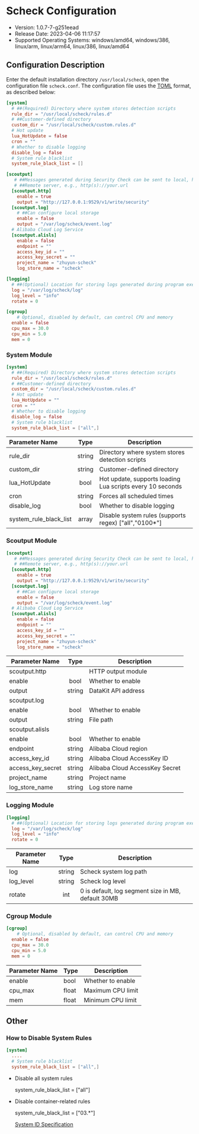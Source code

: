 # Scheck Configuration

- Version: 1.0.7-7-g251eead
- Release Date: 2023-04-06 11:17:57
- Supported Operating Systems: windows/amd64, windows/386, linux/arm, linux/arm64, linux/386, linux/amd64

## Configuration Description
Enter the default installation directory `/usr/local/scheck`, open the configuration file `scheck.conf`. The configuration file uses the [TOML](https://toml.io/en/) format, as described below:

```toml
[system]
  # ##(Required) Directory where system stores detection scripts
  rule_dir = "/usr/local/scheck/rules.d"
  # ##Customer-defined directory
  custom_dir = "/usr/local/scheck/custom.rules.d"
  # Hot update
  lua_HotUpdate = false
  cron = ""
  # Whether to disable logging
  disable_log = false
  # System rule blacklist
  system_rule_black_list = [] 

[scoutput]
   # ##Messages generated during Security Check can be sent to local, http, or Alibaba Cloud SLS.
   # ##Remote server, e.g., http(s)://your.url
  [scoutput.http]
    enable = true
    output = "http://127.0.0.1:9529/v1/write/security"
  [scoutput.log]
    # ##Can configure local storage
    enable = false
    output = "/var/log/scheck/event.log"
  # Alibaba Cloud Log Service
  [scoutput.alisls]
    enable = false
    endpoint = ""
    access_key_id = ""
    access_key_secret = ""
    project_name = "zhuyun-scheck"
    log_store_name = "scheck"

[logging]
  # ##(Optional) Location for storing logs generated during program execution
  log = "/var/log/scheck/log"
  log_level = "info"
  rotate = 0

[cgroup]
    # Optional, disabled by default, can control CPU and memory
  enable = false
  cpu_max = 30.0
  cpu_min = 5.0
  mem = 0
```

### System Module

```toml
[system]
  # ##(Required) Directory where system stores detection scripts
  rule_dir = "/usr/local/scheck/rules.d"
  # ##Customer-defined directory
  custom_dir = "/usr/local/scheck/custom.rules.d"
  # Hot update
  lua_HotUpdate = ""
  cron = ""
  # Whether to disable logging
  disable_log = false
  # System rule blacklist
  system_rule_black_list = ["all",] 
```

| Parameter Name      | Type  | Description                          |
| :------------------ | :---: | ------------------------------------ |
| rule_dir            | string | Directory where system stores detection scripts        |
| custom_dir          | string | Customer-defined directory                |
| lua_HotUpdate       | bool   | Hot update, supports loading Lua scripts every 10 seconds |
| cron                | string | Forces all scheduled times              |
| disable_log         | bool   | Whether to disable logging                  |
| system_rule_black_list | array  | Disable system rules (supports regex) ["all","0100*"]                 |

### Scoutput Module

```toml
[scoutput]
   # ##Messages generated during Security Check can be sent to local, http, or Alibaba Cloud SLS.
   # ##Remote server, e.g., http(s)://your.url
  [scoutput.http]
    enable = true
    output = "http://127.0.0.1:9529/v1/write/security"
  [scoutput.log]
    # ##Can configure local storage
    enable = false
    output = "/var/log/scheck/event.log"
  # Alibaba Cloud Log Service
  [scoutput.alisls]
    enable = false
    endpoint = ""
    access_key_id = ""
    access_key_secret = ""
    project_name = "zhuyun-scheck"
    log_store_name = "scheck"
```

| Parameter Name          | Type  | Description                   |
| ----------------------- | :---: | ----------------------------- |
| scoutput.http           |       | HTTP output module            |
| enable                  | bool  | Whether to enable             |
| output                  | string | DataKit API address           |
| scoutput.log            |       |                               |
| enable                  | bool  | Whether to enable             |
| output                  | string | File path                     |
| scoutput.alisls         |       |                               |
| enable                  | bool  | Whether to enable             |
| endpoint                | string | Alibaba Cloud region          |
| access_key_id           | string | Alibaba Cloud AccessKey ID    |
| access_key_secret       | string | Alibaba Cloud AccessKey Secret |
| project_name            | string | Project name                  |
| log_store_name          | string | Log store name                |

### Logging Module

```toml
[logging]
  # ##(Optional) Location for storing logs generated during program execution
  log = "/var/log/scheck/log"
  log_level = "info"
  rotate = 0
```

| Parameter Name  | Type  | Description                                 |
| --------------- | :---: | ------------------------------------------- |
| log             | string | Scheck system log path                     |
| log_level       | string | Scheck log level                           |
| rotate          | int   | 0 is default, log segment size in MB, default 30MB |

### Cgroup Module

```toml
[cgroup]
    # Optional, disabled by default, can control CPU and memory
  enable = false
  cpu_max = 30.0
  cpu_min = 5.0
  mem = 0
```

| Parameter Name | Type  | Description        |
| -------------- | ----- | ------------------ |
| enable         | bool  | Whether to enable  |
| cpu_max        | float | Maximum CPU limit  |
| mem            | float | Minimum CPU limit  |

## Other
### How to Disable System Rules
```toml
[system]
  ....
  # System rule blacklist
  system_rule_black_list = ["all",] 
```

- Disable all system rules

  system_rule_black_list = ["all"] 
  
- Disable container-related rules

  system_rule_black_list = ["03.*"]
  
  [System ID Specification](custom-how-to.md#Appendix)
